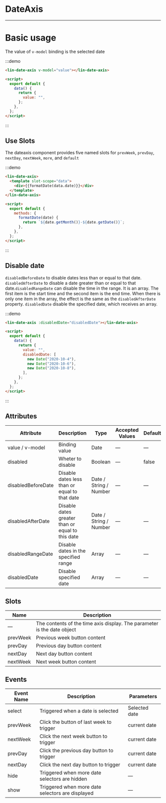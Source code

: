 <script>
export default {
    data(){
        return {
            value:'',
            disabledDate: [
              new Date("2020-10-4"),
              new Date("2020-10-6"),
              new Date("2020-10-8"),
            ],
        }
    },
    methods:{
        formatDate(date){
            return `${date.getMonth()}-${date.getDate()}`
        }
    }
}
</script>

# DateAxis

---

# Basic usage

The value of `v-model` binding is the selected date

<div class='demo-block'>
<lin-date-axis v-model="value"></lin-date-axis>
</div>

:::demo

```html
<lin-date-axis v-model="value"></lin-date-axis>

<script>
  export default {
    data() {
      return {
        value: "",
      };
    },
  };
</script>
```

:::

## Use Slots

The dateaxis component provides five named slots for `prevWeek`, `prevDay`, `nextDay`, `nextWeek`, `more`, and `default`

<div class='demo-block'>
<lin-date-axis>
<template slot-scope="data">
<div>{{formatDate(data.date)}}</div>
</template>
</lin-date-axis>
</div>

:::demo

```html
<lin-date-axis>
  <template slot-scope="data">
    <div>{{formatDate(data.date)}}</div>
  </template>
</lin-date-axis>

<script>
  export default {
    methods: {
      formatDate(date) {
        return `${date.getMonth()}-${date.getDate()}`;
      },
    },
  };
</script>
```

:::

## Disable date

`disabledBeforeDate` to disable dates less than or equal to that date. `disabledAfterDate` to disable a date greater than or equal to that date.`disabledRangeDate` can disable the time in the range. It is an array. The first item is the start time and the second item is the end time. When there is only one item in the array, the effect is the same as the `disabledAfterDate` property. `disabledDate` disable the specified date, which receives an array.

<div class='demo-block'>
<lin-date-axis :disabledDate="disabledDate"></lin-date-axis>
</div>

:::demo

```html
<lin-date-axis :disabledDate="disabledDate"></lin-date-axis>

<script>
  export default {
    data() {
      return {
        value: "",
        disabledDate: [
          new Date("2020-10-4"),
          new Date("2020-10-6"),
          new Date("2020-10-8"),
        ],
      };
    },
  };
</script>
```

:::

## Attributes

| Attribute          | Description                                      | Type                   | Accepted Values | Default |
| ------------------ | ------------------------------------------------ | ---------------------- | --------------- | ------- |
| value / v-model    | Binding value                                    | Date                   | —               | —       |
| disabled           | Wheter to disable                                | Boolean                | —               | false   |
| disabledBeforeDate | Disable dates less than or equal to that date    | Date / String / Number | —               | —       |
| disabledAfterDate  | Disable dates greater than or equal to this date | Date / String / Number | —               | —       |
| disabledRangeDate  | Disable dates in the specified range             | Array                  | —               | —       |
| disabledDate       | Disable specified date                           | Array                  | —               | —       |

## Slots

| Name     | Description                                                             |
| -------- | ----------------------------------------------------------------------- |
| —        | The contents of the time axis display. The parameter is the date object |
| prevWeek | Previous week button content                                            |
| prevDay  | Previous day button content                                             |
| nextDay  | Next day button content                                                 |
| nextWeek | Next week button content                                                |

## Events

| Event Name | Description                                      | Parameters    |
| ---------- | ------------------------------------------------ | ------------- |
| select     | Triggered when a date is selected                | Selected date |
| prevWeek   | Click the button of last week to trigger         | current date  |
| nextWeek   | Click the next week button to trigger            | current date  |
| prevDay    | Click the previous day button to trigger         | current date  |
| nextDay    | Click the next day button to trigger             | current date  |
| hide       | Triggered when more date selectors are hidden    | —             |
| show       | Triggered when more date selectors are displayed | —             |
